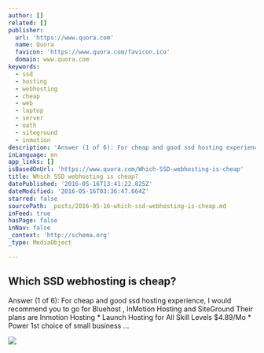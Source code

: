 ```yaml
---
author: []
related: []
publisher:
  url: 'https://www.quora.com'
  name: Quora
  favicon: 'https://www.quora.com/favicon.ico'
  domain: www.quora.com
keywords:
  - ssd
  - hosting
  - webhosting
  - cheap
  - web
  - laptop
  - server
  - oath
  - siteground
  - inmotion
description: 'Answer (1 of 6): For cheap and good ssd hosting experience, I would recommend you to go for Bluehost , InMotion Hosting and SiteGround Their plans are Inmotion Hosting * Launch Hosting for All Skill Levels $4.89/Mo * Power 1st choice of small business ...'
inLanguage: en
app_links: []
isBasedOnUrl: 'https://www.quora.com/Which-SSD-webhosting-is-cheap'
title: Which SSD webhosting is cheap?
datePublished: '2016-05-16T13:41:22.825Z'
dateModified: '2016-05-16T03:36:47.664Z'
starred: false
sourcePath: _posts/2016-05-16-which-ssd-webhosting-is-cheap.md
inFeed: true
hasPage: false
inNav: false
_context: 'http://schema.org'
_type: MediaObject

---
```

<article style=""><h1>Which SSD webhosting is cheap?</h1><p>Answer (1 of 6): For cheap and good ssd hosting experience, I would recommend you to go for Bluehost , InMotion Hosting and SiteGround Their plans are Inmotion Hosting * Launch Hosting for All Skill Levels $4.89/Mo * Power 1st choice of small business ...</p><img src="https://qsf.is.quoracdn.net/-images.new_grid.fb_share_default.pnge6dde9cfa6e03c43.png" /></article>